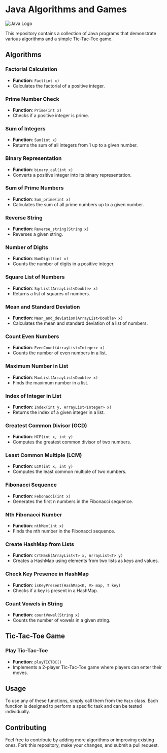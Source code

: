 # Java Algorithms and Games

![Java Logo](https://upload.wikimedia.org/wikipedia/en/thumb/3/30/Java_programming_language_logo.svg/200px-Java_programming_language_logo.svg.png)

This repository contains a collection of Java programs that demonstrate various algorithms and a simple Tic-Tac-Toe game.

## Algorithms

### Factorial Calculation
- **Function**: `Fact(int x)`
- Calculates the factorial of a positive integer.

### Prime Number Check
- **Function**: `Prime(int x)`
- Checks if a positive integer is prime.

### Sum of Integers
- **Function**: `Sum(int x)`
- Returns the sum of all integers from 1 up to a given number.

### Binary Representation
- **Function**: `binary_cal(int x)`
- Converts a positive integer into its binary representation.

### Sum of Prime Numbers
- **Function**: `Sum_prime(int x)`
- Calculates the sum of all prime numbers up to a given number.

### Reverse String
- **Function**: `Reverse_string(String x)`
- Reverses a given string.

### Number of Digits
- **Function**: `NumDigit(int x)`
- Counts the number of digits in a positive integer.

### Square List of Numbers
- **Function**: `SqrList(ArrayList<Double> x)`
- Returns a list of squares of numbers.

### Mean and Standard Deviation
- **Function**: `Mean_and_deviation(ArrayList<Double> x)`
- Calculates the mean and standard deviation of a list of numbers.

### Count Even Numbers
- **Function**: `EvenCount(ArrayList<Integer> x)`
- Counts the number of even numbers in a list.

### Maximum Number in List
- **Function**: `MaxList(ArrayList<Double> x)`
- Finds the maximum number in a list.

### Index of Integer in List
- **Function**: `Index(int y, ArrayList<Integer> x)`
- Returns the index of a given integer in a list.

### Greatest Common Divisor (GCD)
- **Function**: `HCF(int x, int y)`
- Computes the greatest common divisor of two numbers.

### Least Common Multiple (LCM)
- **Function**: `LCM(int x, int y)`
- Computes the least common multiple of two numbers.

### Fibonacci Sequence
- **Function**: `Febonacci(int x)`
- Generates the first n numbers in the Fibonacci sequence.

### Nth Fibonacci Number
- **Function**: `nthMem(int x)`
- Finds the nth number in the Fibonacci sequence.

### Create HashMap from Lists
- **Function**: `CrtHash(ArrayList<T> x, ArrayList<T> y)`
- Creates a HashMap using elements from two lists as keys and values.

### Check Key Presence in HashMap
- **Function**: `isKeyPresent(HashMap<K, V> map, T key)`
- Checks if a key is present in a HashMap.

### Count Vowels in String
- **Function**: `countVowel(String x)`
- Counts the number of vowels in a given string.

## Tic-Tac-Toe Game

### Play Tic-Tac-Toe
- **Function**: `playTICTOC()`
- Implements a 2-player Tic-Tac-Toe game where players can enter their moves.

## Usage
To use any of these functions, simply call them from the `Main` class. Each function is designed to perform a specific task and can be tested individually.

## Contributing
Feel free to contribute by adding more algorithms or improving existing ones. Fork this repository, make your changes, and submit a pull request.


